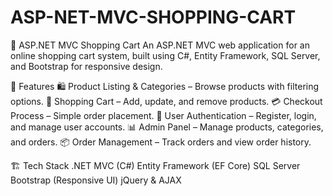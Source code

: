 # ASP-NET-MVC-SHOPPING-CART

🛒 ASP.NET MVC Shopping Cart
An ASP.NET MVC web application for an online shopping cart system, built using C#, Entity Framework, SQL Server, and Bootstrap for responsive design.

🚀 Features
🛍️ Product Listing & Categories – Browse products with filtering options.
🛒 Shopping Cart – Add, update, and remove products.
💳 Checkout Process – Simple order placement.
👤 User Authentication – Register, login, and manage user accounts.
📊 Admin Panel – Manage products, categories, and orders.
📦 Order Management – Track orders and view order history.

🏗️ Tech Stack
.NET MVC (C#)
Entity Framework (EF Core)
SQL Server
Bootstrap (Responsive UI)
jQuery & AJAX
 
